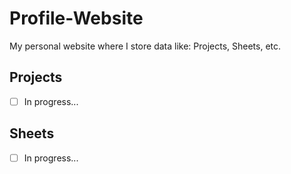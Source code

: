 # Profile-Website
My personal website where I store data like: Projects, Sheets, etc.

## Projects
- [ ] In progress...

## Sheets
- [ ] In progress...